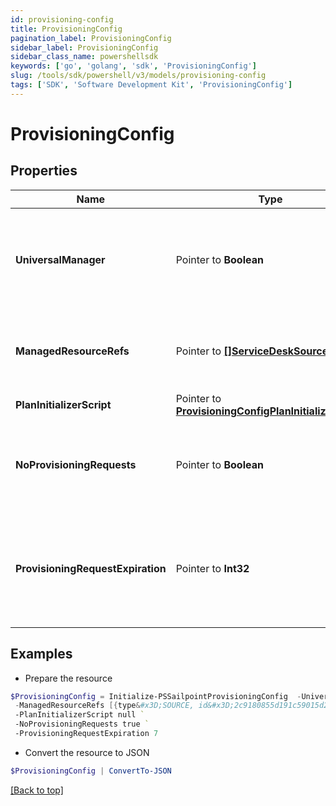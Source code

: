 ```yaml
---
id: provisioning-config
title: ProvisioningConfig
pagination_label: ProvisioningConfig
sidebar_label: ProvisioningConfig
sidebar_class_name: powershellsdk
keywords: ['go', 'golang', 'sdk', 'ProvisioningConfig'] 
slug: /tools/sdk/powershell/v3/models/provisioning-config
tags: ['SDK', 'Software Development Kit', 'ProvisioningConfig']
---
```



# ProvisioningConfig

## Properties

Name | Type | Description | Notes
------------ | ------------- | ------------- | -------------
**UniversalManager** |  Pointer to **Boolean** | Specifies whether this configuration is used to manage provisioning requests for all sources from the org.  If true, no managedResourceRefs are allowed. | [optional] [readonly] [default to $false]
**ManagedResourceRefs** |  Pointer to [**[]ServiceDeskSource**](service-desk-source) | References to sources for the Service Desk integration template.  May only be specified if universalManager is false. | [optional] 
**PlanInitializerScript** |  Pointer to [**ProvisioningConfigPlanInitializerScript**](provisioning-config-plan-initializer-script) |  | [optional] 
**NoProvisioningRequests** |  Pointer to **Boolean** | Name of an attribute that when true disables the saving of ProvisioningRequest objects whenever plans are sent through this integration. | [optional] [default to $false]
**ProvisioningRequestExpiration** |  Pointer to **Int32** | When saving pending requests is enabled, this defines the number of hours the request is allowed to live before it is considered expired and no longer affects plan compilation. | [optional] 

## Examples

- Prepare the resource
```powershell
$ProvisioningConfig = Initialize-PSSailpointProvisioningConfig  -UniversalManager true `
 -ManagedResourceRefs [{type&#x3D;SOURCE, id&#x3D;2c9180855d191c59015d291ceb051111, name&#x3D;My Source 1}, {type&#x3D;SOURCE, id&#x3D;2c9180855d191c59015d291ceb052222, name&#x3D;My Source 2}] `
 -PlanInitializerScript null `
 -NoProvisioningRequests true `
 -ProvisioningRequestExpiration 7
```

- Convert the resource to JSON
```powershell
$ProvisioningConfig | ConvertTo-JSON
```


[[Back to top]](#) 

